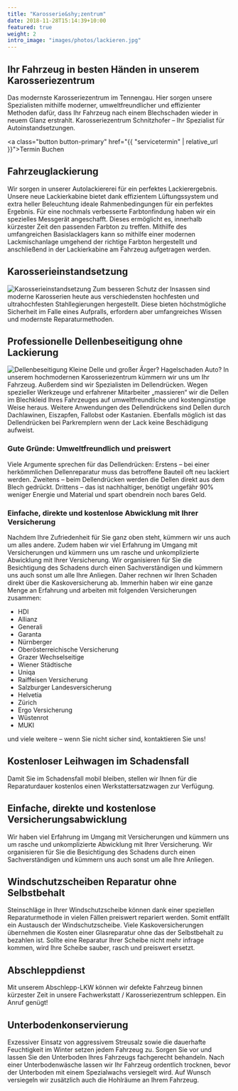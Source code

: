 ```yaml
---
title: "Karosserie&shy;zentrum"
date: 2018-11-28T15:14:39+10:00
featured: true
weight: 2
intro_image: "images/photos/lackieren.jpg"
---
```


## Ihr Fahrzeug in besten Händen in unserem Karosseriezentrum
Das modernste Karosseriezentrum im Tennengau. Hier sorgen unsere Spezialisten mithilfe moderner, umweltfreundlicher und effizienter Methoden dafür, dass Ihr Fahrzeug nach einem Blechschaden wieder in neuem Glanz erstrahlt. Karosseriezentrum Schnitzhofer – Ihr Spezialist für Autoinstandsetzungen.

<a class="button button-primary" href="{{ "servicetermin" | relative_url }}">Termin Buchen</a>

## Fahrzeuglackierung
Wir sorgen in unserer Autolackiererei für ein perfektes Lackierergebnis. Unsere neue Lackierkabine bietet dank effizientem Lüftungssystem und extra heller Beleuchtung ideale Rahmenbedingungen für ein perfektes Ergebnis. Für eine nochmals verbesserte Farbtonfindung haben wir ein spezielles Messgerät angeschafft. Dieses ermöglicht es, innerhalb kürzester Zeit den passenden Farbton zu treffen. Mithilfe des umfangreichen Basislacklagers kann so mithilfe einer modernen Lackmischanlage umgehend der richtige Farbton hergestellt und anschließend in der Lackierkabine am Fahrzeug aufgetragen werden.

## Karosserieinstandsetzung
<img src="{{ 'images/photos/karosserie.jpg' | relative_url }}" alt="Karosserieinstandsetzung"/>
Zum besseren Schutz der Insassen sind moderne Karosserien heute aus verschiedensten hochfesten und ultrahochfesten Stahllegierungen hergestellt. Diese bieten höchstmögliche Sicherheit im Falle eines Aufpralls, erfordern aber umfangreiches Wissen und modernste Reparaturmethoden.


## Professionelle Dellenbeseitigung ohne Lackierung
<img src="{{ 'images/photos/dellen.jpg' | relative_url }}" alt="Dellenbeseitigung"/>
Kleine Delle und großer Ärger? Hagelschaden Auto? In unserem hochmodernen Karosseriezentrum kümmern wir uns um Ihr Fahrzeug. Außerdem sind wir Spezialisten im Dellendrücken. Wegen spezieller Werkzeuge und erfahrener Mitarbeiter „massieren“ wir die Dellen im Blechkleid Ihres Fahrzeuges auf umweltfreundliche und kostengünstige Weise heraus. Weitere Anwendungen des Dellendrückens sind Dellen durch Dachlawinen, Eiszapfen, Fallobst oder Kastanien. Ebenfalls möglich ist das Dellendrücken bei Parkremplern wenn der Lack keine Beschädigung aufweist.


### Gute Gründe: Umweltfreundlich und preiswert

Viele Argumente sprechen für das Dellendrücken: Erstens – bei einer herkömmlichen Dellenreparatur muss das betroffene Bauteil oft neu lackiert werden. Zweitens – beim Dellendrücken werden die Dellen direkt aus dem Blech gedrückt. Drittens – das ist nachhaltiger, benötigt ungefähr 90% weniger Energie und Material und spart obendrein noch bares Geld.

### Einfache, direkte und kostenlose Abwicklung mit Ihrer Versicherung

Nachdem Ihre Zufriedenheit für Sie ganz oben steht, kümmern wir uns auch um alles andere. Zudem haben wir viel Erfahrung im Umgang mit Versicherungen und kümmern uns um rasche und unkomplizierte Abwicklung mit Ihrer Versicherung. Wir organisieren für Sie die Besichtigung des Schadens durch einen Sachverständigen und kümmern uns auch sonst um alle Ihre Anliegen. Daher rechnen wir Ihren Schaden direkt über die Kaskoversicherung ab. Immerhin haben wir eine ganze Menge an Erfahrung und arbeiten mit folgenden Versicherungen zusammen:
* HDI
* Allianz
* Generali
* Garanta
* Nürnberger
* Oberösterreichische Versicherung
* Grazer Wechselseitige
* Wiener Städtische
* Uniqa
* Raiffeisen Versicherung
* Salzburger Landesversicherung
* Helvetia
* Zürich
* Ergo Versicherung
* Wüstenrot
* MUKI

und viele weitere – wenn Sie nicht sicher sind, kontaktieren Sie uns!
## Kostenloser Leihwagen im Schadensfall
Damit Sie im Schadensfall mobil bleiben, stellen wir Ihnen für die Reparaturdauer kostenlos einen Werkstattersatzwagen zur Verfügung.

## Einfache, direkte und kostenlose Versicherungsabwicklung
Wir haben viel Erfahrung im Umgang mit Versicherungen und kümmern uns um rasche und unkomplizierte Abwicklung mit Ihrer Versicherung. Wir organisieren für Sie die Besichtigung des Schadens durch einen Sachverständigen und kümmern uns auch sonst um alle Ihre Anliegen.

## Windschutzscheiben Reparatur ohne Selbstbehalt
Steinschläge in Ihrer Windschutzscheibe können dank einer speziellen Reparaturmethode in vielen Fällen preiswert repariert werden. Somit entfällt ein Austausch der Windschutzscheibe. Viele Kaskoversicherungen übernehmen die Kosten einer Glasreparatur ohne das der Selbstbehalt zu bezahlen ist. Sollte eine Reparatur Ihrer Scheibe nicht mehr infrage kommen, wird Ihre Scheibe sauber, rasch und preiswert ersetzt.

## Abschleppdienst
Mit unserem Abschlepp-LKW können wir defekte Fahrzeug binnen kürzester Zeit in unsere Fachwerkstatt / Karosseriezentrum schleppen. Ein Anruf genügt!

## Unterbodenkonservierung
Exzessiver Einsatz von aggressivem Streusalz sowie die dauerhafte Feuchtigkeit im Winter setzen jedem Fahrzeug zu. Sorgen Sie vor und lassen Sie den Unterboden Ihres Fahrzeugs fachgerecht behandeln. Nach einer Unterbodenwäsche lassen wir Ihr Fahrzeug ordentlich trocknen, bevor der Unterboden mit einem Spezialwachs versiegelt wird. Auf Wunsch versiegeln wir zusätzlich auch die Hohlräume an Ihrem Fahrzeug.
